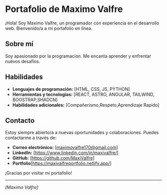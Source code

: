 # Portafolio de Maximo Valfre

¡Hola! Soy Maximo Valfre, un programador con experiencia en el desarrollo web. Bienvenido/a a mi portafolio en línea.

## Sobre mí

Soy apasionado por la programacion. Me encanta aprender y enfrentar nuevos desafíos.

## Habilidades

- **Lenguajes de programación:** [HTML, CSS, JS, PYTHON]
- **Herramientas y tecnologías:** [REACT, ASTRO, ANGULAR, TAILWIND, BOOSTRAP,SHADCN]
- **Habilidades adicionales:** [Compañerismo,Respeto,Aprendizaje Rapido]

## Contacto

Estoy siempre abierto/a a nuevas oportunidades y colaboraciones. Puedes contactarme a través de:

- **Correo electrónico:** [maximovalfre170@gmail.com]
- **LinkedIn:** [https://www.linkedin.com/in/maxivalfre/]
- **GitHub:** [https://github.com/MaxiValfre]
- **Portfolio**[https://maxivalfreportfolio.netlify.app/]

¡Gracias por visitar mi portafolio!

---

*[Maximo Valfre]*
